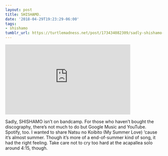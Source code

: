 ```yaml
---
layout: post
title: SHISHAMO.
date: '2018-04-29T19:23:29-06:00'
tags:
- shishamo
tumblr_url: https://turtlemadness.net/post/173434082309/sadly-shishamo-isnt-on-bandcamp-for-those-who
---
```

<iframe width="400" height="225" id="youtube_iframe" src="https://www.youtube.com/embed/MOC7juwKHgk?feature=oembed&amp;enablejsapi=1&amp;origin=https://safe.txmblr.com&amp;wmode=opaque" frameborder="0" allow="accelerometer; autoplay; encrypted-media; gyroscope; picture-in-picture" allowfullscreen></iframe>  

Sadly, SHISHAMO isn’t on bandcamp. For those who haven’t bought the discography, there’s not much to do but Google Music and YouTube. Spotify, too. I wanted to share Natsu no Koibito (My Summer Love)&nbsp;‘cause it’s almost summer. Though it’s more of a end-of-summer kind of song, it had the right feeling. Take care not to cry too hard at the acapallea solo around 4:15, though.

